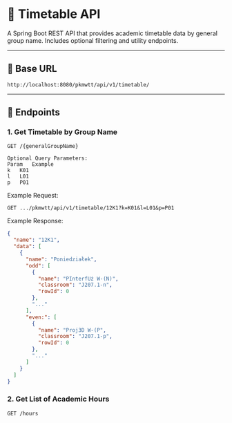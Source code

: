 # 📅 Timetable API

A Spring Boot REST API that provides academic timetable data by general group name. Includes optional filtering and utility endpoints.

---

## 🚀 Base URL

```
http://localhost:8080/pkmwtt/api/v1/timetable/
```
---

## 🔧 Endpoints

### 1. **Get Timetable by Group Name**

```http
GET /{generalGroupName}

Optional Query Parameters:
Param	Example
k	K01
l	L01
p	P01
```
Example Request:
```
GET .../pkmwtt/api/v1/timetable/12K1?k=K01&l=L01&p=P01
```
Example Response:

```json
{
  "name": "12K1",
  "data": [
    {
      "name": "Poniedziałek",
      "odd": [
        {
          "name": "PInterfUż W-(N)",
          "classroom": "J207.1-n",
          "rowId": 0
        },
        "..."
      ],
      "even:": [
        {
          "name": "Proj3D W-(P",
          "classroom": "J207.1-p",
          "rowId": 0
        },
        "..."
      ]
    }
  ]
}
```

### 2. **Get List of Academic Hours**
```
GET /hours
```
